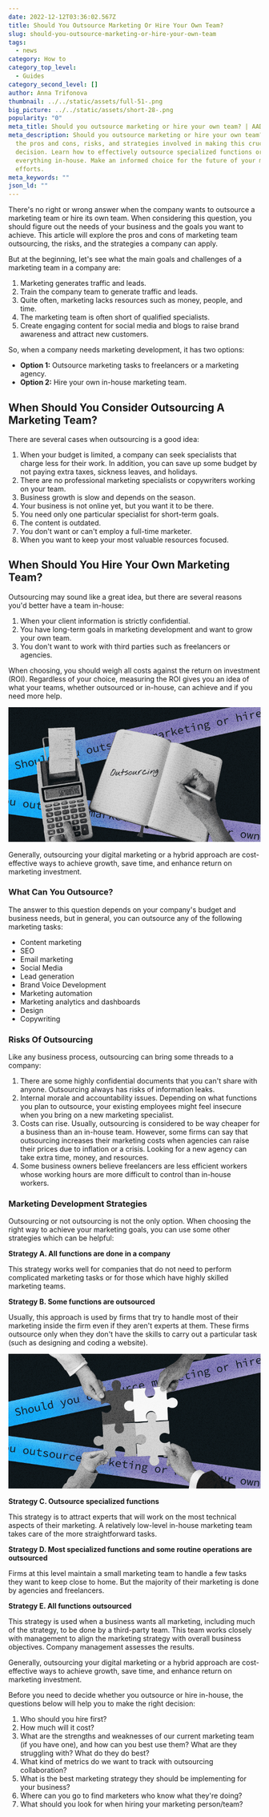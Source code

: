 ```yaml
---
date: 2022-12-12T03:36:02.567Z
title: Should You Outsource Marketing Or Hire Your Own Team?
slug: should-you-outsource-marketing-or-hire-your-own-team
tags:
  - news
category: How to
category_top_level:
  - Guides
category_second_level: []
author: Anna Trifonova
thumbnail: ../../static/assets/full-51-.png
big_picture: ../../static/assets/short-28-.png
popularity: "0"
meta_title: Should you outsource marketing or hire your own team? | AADS Blog
meta_description: Should you outsource marketing or hire your own team? Explore
  the pros and cons, risks, and strategies involved in making this crucial
  decision. Learn how to effectively outsource specialized functions or keep
  everything in-house. Make an informed choice for the future of your marketing
  efforts.
meta_keywords: ""
json_ld: ""
---
```

There's no right or wrong answer when the company wants to outsource a marketing team or hire its own team. When considering this question, you should figure out the needs of your business and the goals you want to achieve. This article will explore the pros and cons of marketing team outsourcing, the risks, and the strategies a company can apply. 

But at the beginning, let's see what the main goals and challenges of a marketing team in a company are:

1. Marketing generates traffic and leads. 
2. Train the company team to generate traffic and leads.
3. Quite often, marketing lacks resources such as money, people, and time.
4. The marketing team is often short of qualified specialists.
5. Create engaging content for social media and blogs to raise brand awareness and attract new customers.

So, when a company needs marketing development, it has two options: 

* **Option 1:** Outsource marketing tasks to freelancers or a marketing agency. 
* **Option 2:** Hire your own in-house marketing team.

## **When Should You Consider Outsourcing A Marketing Team?**

There are several cases when outsourcing is a good idea: 

1. When your budget is limited, a company can seek specialists that charge less for their work. In addition, you can save up some budget by not paying extra taxes, sickness leaves, and holidays. 
2. There are no professional marketing specialists or copywriters working on your team.
3. Business growth is slow and depends on the season.
4. Your business is not online yet, but you want it to be there. 
5. You need only one particular specialist for short-term goals.
6. The content is outdated.
7. You don't want or can't employ a full-time marketer. 
8. When you want to keep your most valuable resources focused.

## **When Should You Hire Your Own Marketing Team?**

Outsourcing may sound like a great idea, but there are several reasons you'd better have a team in-house:

1. When your client information is strictly confidential.
2. You have long-term goals in marketing development and want to grow your own team.
3. You don't want to work with third parties such as freelancers or agencies.

When choosing, you should weigh all costs against the return on investment (ROI). Regardless of your choice, measuring the ROI gives you an idea of what your teams, whether outsourced or in-house, can achieve and if you need more help. 

![Outsourcing](../../static/assets/full-52-.png "Outsourcing")

Generally, outsourcing your digital marketing or a hybrid approach are cost-effective ways to achieve growth, save time, and enhance return on marketing investment.  

### **What Can You Outsource?**

The answer to this question depends on your company's budget and business needs, but in general, you can outsource any of the following marketing tasks:

* Content marketing 
* SEO
* Email marketing 
* Social Media
* Lead generation 
* Brand Voice Development 
* Marketing automation 
* Marketing analytics and dashboards 
* Design 
* Copywriting 

### **Risks Of Outsourcing** 

Like any business process, outsourcing can bring some threads to a company: 

1. There are some highly confidential documents that you can't share with anyone. Outsourcing always has risks of information leaks. 
2. Internal morale and accountability issues. Depending on what functions you plan to outsource, your existing employees might feel insecure when you bring on a new marketing specialist. 
3. Costs can rise. Usually, outsourcing is considered to be way cheaper for a business than an in-house team. However, some firms can say that outsourcing increases their marketing costs when agencies can raise their prices due to inflation or a crisis. Looking for a new agency can take extra time, money, and resources. 
4. Some business owners believe freelancers are less efficient workers whose working hours are more difficult to control than in-house workers.

### **Marketing Development Strategies**

Outsourcing or not outsourcing is not the only option. When choosing the right way to achieve your marketing goals, you can use some other strategies which can be helpful:

**Strategy A. All functions are done in a company**

This strategy works well for companies that do not need to perform complicated marketing tasks or for those which have highly skilled marketing teams. 

**Strategy B. Some functions are outsourced**

Usually, this approach is used by firms that try to handle most of their marketing inside the firm even if they aren't experts at them. These firms outsource only when they don't have the skills to carry out a particular task (such as designing and coding a website).

![Some functions are outsourced](../../static/assets/full-53-.png "Some functions are outsourced")

**Strategy C. Outsource specialized functions**

This strategy is to attract experts that will work on the most technical aspects of their marketing. A relatively low-level in-house marketing team takes care of the more straightforward tasks.

**Strategy D. Most specialized functions and some routine operations are outsourced**

Firms at this level maintain a small marketing team to handle a few tasks they want to keep close to home. But the majority of their marketing is done by agencies and freelancers. 

**Strategy E. All functions outsourced**

This strategy is used when a business wants all marketing, including much of the strategy, to be done by a third-party team. This team works closely with management to align the marketing strategy with overall business objectives. Company management assesses the results. 

Generally, outsourcing your digital marketing or a hybrid approach are cost-effective ways to achieve growth, save time, and enhance return on marketing investment.  

Before you need to decide whether you outsource or hire in-house, the questions below will help you to make the right decision: 

1. Who should you hire first?
2. How much will it cost?
3. What are the strengths and weaknesses of our current marketing team (if you have one), and how can you best use them? What are they struggling with? What do they do best?
4. What kind of metrics do we want to track with outsourcing collaboration?
5. What is the best marketing strategy they should be implementing for your business?
6. Where can you go to find marketers who know what they're doing?
7. What should you look for when hiring your marketing person/team?
